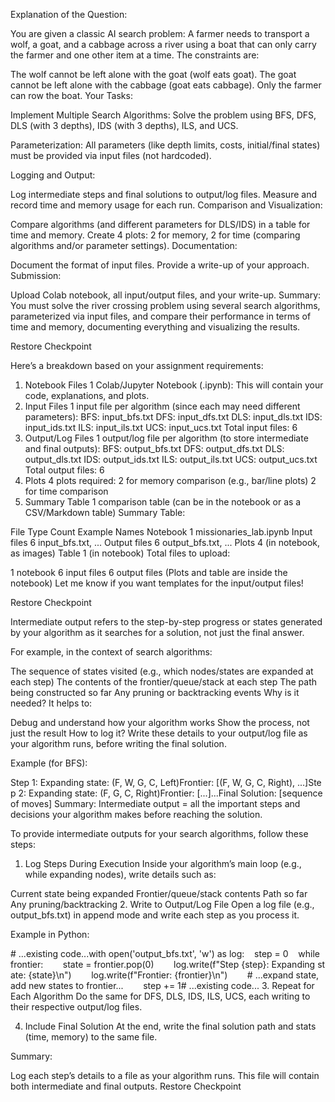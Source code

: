 Explanation of the Question:

You are given a classic AI search problem:
A farmer needs to transport a wolf, a goat, and a cabbage across a river using a boat that can only carry the farmer and one other item at a time. The constraints are:

The wolf cannot be left alone with the goat (wolf eats goat).
The goat cannot be left alone with the cabbage (goat eats cabbage).
Only the farmer can row the boat.
Your Tasks:

Implement Multiple Search Algorithms:
Solve the problem using BFS, DFS, DLS (with 3 depths), IDS (with 3 depths), ILS, and UCS.

Parameterization:
All parameters (like depth limits, costs, initial/final states) must be provided via input files (not hardcoded).

Logging and Output:

Log intermediate steps and final solutions to output/log files.
Measure and record time and memory usage for each run.
Comparison and Visualization:

Compare algorithms (and different parameters for DLS/IDS) in a table for time and memory.
Create 4 plots: 2 for memory, 2 for time (comparing algorithms and/or parameter settings).
Documentation:

Document the format of input files.
Provide a write-up of your approach.
Submission:

Upload Colab notebook, all input/output files, and your write-up.
Summary:
You must solve the river crossing problem using several search algorithms, parameterized via input files, and compare their performance in terms of time and memory, documenting everything and visualizing the results.

Restore Checkpoint


Here’s a breakdown based on your assignment requirements:

1. Notebook Files
1 Colab/Jupyter Notebook (.ipynb):
This will contain your code, explanations, and plots.
2. Input Files
1 input file per algorithm (since each may need different parameters):
BFS: input_bfs.txt
DFS: input_dfs.txt
DLS: input_dls.txt
IDS: input_ids.txt
ILS: input_ils.txt
UCS: input_ucs.txt
Total input files: 6
3. Output/Log Files
1 output/log file per algorithm (to store intermediate and final outputs):
BFS: output_bfs.txt
DFS: output_dfs.txt
DLS: output_dls.txt
IDS: output_ids.txt
ILS: output_ils.txt
UCS: output_ucs.txt
Total output files: 6
4. Plots
4 plots required:
2 for memory comparison (e.g., bar/line plots)
2 for time comparison
5. Summary Table
1 comparison table (can be in the notebook or as a CSV/Markdown table)
Summary Table:

File Type	Count	Example Names
Notebook	1	missionaries_lab.ipynb
Input files	6	input_bfs.txt, ...
Output files	6	output_bfs.txt, ...
Plots	4	(in notebook, as images)
Table	1	(in notebook)
Total files to upload:

1 notebook
6 input files
6 output files
(Plots and table are inside the notebook)
Let me know if you want templates for the input/output files!

Restore Checkpoint


Intermediate output refers to the step-by-step progress or states generated by your algorithm as it searches for a solution, not just the final answer.

For example, in the context of search algorithms:

The sequence of states visited (e.g., which nodes/states are expanded at each step)
The contents of the frontier/queue/stack at each step
The path being constructed so far
Any pruning or backtracking events
Why is it needed?
It helps to:

Debug and understand how your algorithm works
Show the process, not just the result
How to log it?
Write these details to your output/log file as your algorithm runs, before writing the final solution.

Example (for BFS):


Step 1: Expanding state: (F, W, G, C, Left)Frontier: [(F, W, G, C, Right), ...]Step 2: Expanding state: (F, G, C, Right)Frontier: [...]...Final Solution: [sequence of moves]
Summary:
Intermediate output = all the important steps and decisions your algorithm makes before reaching the solution.


To provide intermediate outputs for your search algorithms, follow these steps:

1. Log Steps During Execution
Inside your algorithm’s main loop (e.g., while expanding nodes), write details such as:

Current state being expanded
Frontier/queue/stack contents
Path so far
Any pruning/backtracking
2. Write to Output/Log File
Open a log file (e.g., output_bfs.txt) in append mode and write each step as you process it.

Example in Python:

# ...existing code...with open('output_bfs.txt', 'w') as log:    step = 0    while frontier:        state = frontier.pop(0)        log.write(f"Step {step}: Expanding state: {state}\n")        log.write(f"Frontier: {frontier}\n")        # ...expand state, add new states to frontier...        step += 1# ...existing code...
3. Repeat for Each Algorithm
Do the same for DFS, DLS, IDS, ILS, UCS, each writing to their respective output/log files.

4. Include Final Solution
At the end, write the final solution path and stats (time, memory) to the same file.

Summary:

Log each step’s details to a file as your algorithm runs.
This file will contain both intermediate and final outputs.
Restore Checkpoint
